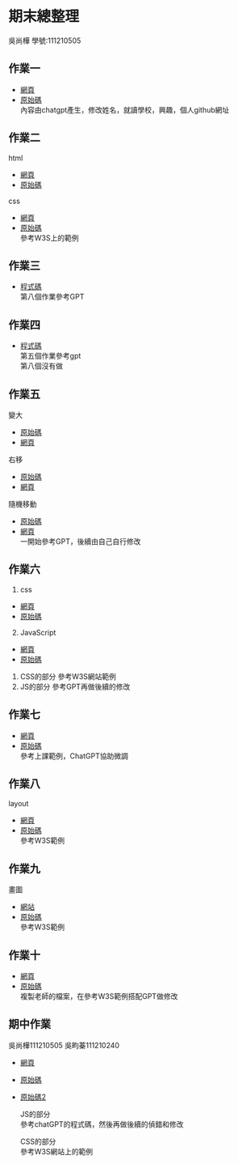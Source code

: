 # 期末總整理

吳尚樺
學號:111210505

## 作業一
- [網頁](https://shanghua1002.github.io/wp/html/%E8%87%AA%E4%BB%8B.html)
- [原始碼](https://github.com/shanghua1002/wp/blob/master/html/%E8%87%AA%E4%BB%8B.html)  
內容由chatgpt產生，修改姓名，就讀學校，興趣，個人github網址

## 作業二
html  
- [網頁](https://shanghua1002.github.io/wp/%E8%A8%BB%E5%86%8A%E8%A1%A8%E5%96%AE/1.html)  
- [原始碼](https://github.com/shanghua1002/wp/blob/master/%E8%A8%BB%E5%86%8A%E8%A1%A8%E5%96%AE/1.html)

css  
- [網頁](https://shanghua1002.github.io/wp/%E8%A8%BB%E5%86%8A%E8%A1%A8%E5%96%AE/css.html)  
- [原始碼](https://github.com/shanghua1002/wp/blob/master/%E8%A8%BB%E5%86%8A%E8%A1%A8%E5%96%AE/css.html)  
參考W3S上的範例

## 作業三
- [程式碼](https://github.com/shanghua1002/wp/tree/master/hw)  
第八個作業參考GPT

## 作業四
- [程式碼](https://github.com/shanghua1002/wp/tree/master/hw)  
第五個作業參考gpt  
第八個沒有做

## 作業五
變大  
- [原始碼](https://github.com/shanghua1002/wp/blob/master/week5/big.html)  
- [網頁](https://shanghua1002.github.io/wp/week5/big.html)

右移  
- [原始碼](https://github.com/shanghua1002/wp/blob/master/week5/right.html)  
- [網頁](https://shanghua1002.github.io/wp/week5/right.html)

隨機移動  
- [原始碼](https://github.com/shanghua1002/wp/blob/master/week5/randon.html)  
- [網頁](https://shanghua1002.github.io/wp/week5/randon.html)  
一開始參考GPT，後續由自己自行修改

## 作業六
1. css  
- [網頁](https://shanghua1002.github.io/wp/week6/Sidebar.html)  
- [原始碼](https://github.com/shanghua1002/wp/blob/master/week6/Sidebar.html)  

2. JavaScript  
- [網頁](https://shanghua1002.github.io/wp/week6/slider.html)  
- [原始碼](https://github.com/shanghua1002/wp/blob/master/week6/slider.html)  
1. CSS的部分
參考W3S網站範例
2. JS的部分
   參考GPT再做後續的修改

## 作業七
- [網頁](https://shanghua1002.github.io/wp/sha256.html)  
- [原始碼](https://github.com/shanghua1002/wp/blob/master/sha256.html)  
參考上課範例，ChatGPT協助微調

## 作業八
layout  
- [網頁](https://shanghua1002.github.io/wp/HW8/layout.html)  
- [原始碼](https://github.com/shanghua1002/wp/blob/master/HW8/layout.html)  
參考W3S範例

## 作業九
畫圖  
- [網站](https://shanghua1002.github.io/wp/HW9/Linear%20Graphs.html)  
- [原始碼](https://github.com/shanghua1002/wp/blob/master/HW9/Linear%20Graphs.html)  
參考W3S範例

## 作業十
- [網頁](https://shanghua1002.github.io/wp/HW10/main.html)  
- [原始碼](https://github.com/shanghua1002/wp/blob/master/HW10/main.html)  
複製老師的檔案，在參考W3S範例搭配GPT做修改

## 期中作業
吳尚樺111210505
吳畇蓁111210240
- [網頁](https://kumaaaaaaaaaaaakuaaaaa.github.io/wp/%E6%9C%9F%E6%9C%AB%E4%BD%9C%E6%A5%AD/%E9%A6%96%E9%A0%81.html)
- [原始碼](https://github.com/Kumaaaaaaaaaaaakuaaaaa/wp/tree/master/%E6%9C%9F%E6%9C%AB%E4%BD%9C%E6%A5%AD)
- [原始碼2](https://github.com/shanghua1002/wp/tree/master/mid_exam)

    JS的部分  
    參考chatGPT的程式碼，然後再做後續的偵錯和修改  

    CSS的部分  
    參考W3S網站上的範例  
